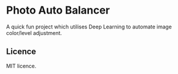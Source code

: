 # Photo Auto Balancer

A quick fun project which utilises Deep Learning to 
automate image color/level adjustment.


## Licence

MIT licence.
